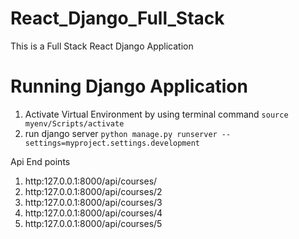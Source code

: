 # React_Django_Full_Stack
This is a Full Stack React Django Application

# Running Django Application
1. Activate Virtual Environment by using terminal command `source myenv/Scripts/activate`
2. run django server `python manage.py runserver --settings=myproject.settings.development`

Api End points
1. http:127.0.0.1:8000/api/courses/
2. http:127.0.0.1:8000/api/courses/2
3. http:127.0.0.1:8000/api/courses/3
4. http:127.0.0.1:8000/api/courses/4
5. http:127.0.0.1:8000/api/courses/5
